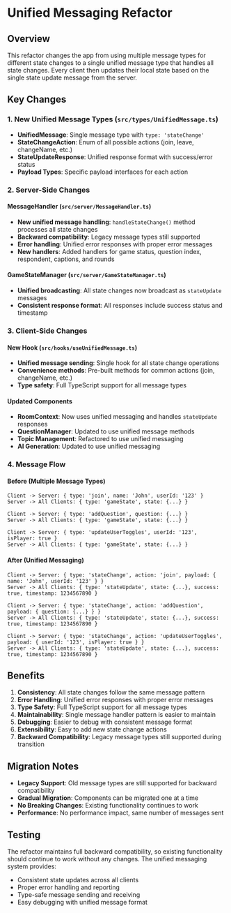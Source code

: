 # Unified Messaging Refactor

## Overview
This refactor changes the app from using multiple message types for different state changes to a single unified message type that handles all state changes. Every client then updates their local state based on the single state update message from the server.

## Key Changes

### 1. New Unified Message Types (`src/types/UnifiedMessage.ts`)
- **UnifiedMessage**: Single message type with `type: 'stateChange'`
- **StateChangeAction**: Enum of all possible actions (join, leave, changeName, etc.)
- **StateUpdateResponse**: Unified response format with success/error status
- **Payload Types**: Specific payload interfaces for each action

### 2. Server-Side Changes

#### MessageHandler (`src/server/MessageHandler.ts`)
- **New unified message handling**: `handleStateChange()` method processes all state changes
- **Backward compatibility**: Legacy message types still supported
- **Error handling**: Unified error responses with proper error messages
- **New handlers**: Added handlers for game status, question index, respondent, captions, and rounds

#### GameStateManager (`src/server/GameStateManager.ts`)
- **Unified broadcasting**: All state changes now broadcast as `stateUpdate` messages
- **Consistent response format**: All responses include success status and timestamp

### 3. Client-Side Changes

#### New Hook (`src/hooks/useUnifiedMessage.ts`)
- **Unified message sending**: Single hook for all state change operations
- **Convenience methods**: Pre-built methods for common actions (join, changeName, etc.)
- **Type safety**: Full TypeScript support for all message types

#### Updated Components
- **RoomContext**: Now uses unified messaging and handles `stateUpdate` responses
- **QuestionManager**: Updated to use unified message methods
- **Topic Management**: Refactored to use unified messaging
- **AI Generation**: Updated to use unified messaging

### 4. Message Flow

#### Before (Multiple Message Types)
```
Client -> Server: { type: 'join', name: 'John', userId: '123' }
Server -> All Clients: { type: 'gameState', state: {...} }

Client -> Server: { type: 'addQuestion', question: {...} }
Server -> All Clients: { type: 'gameState', state: {...} }

Client -> Server: { type: 'updateUserToggles', userId: '123', isPlayer: true }
Server -> All Clients: { type: 'gameState', state: {...} }
```

#### After (Unified Messaging)
```
Client -> Server: { type: 'stateChange', action: 'join', payload: { name: 'John', userId: '123' } }
Server -> All Clients: { type: 'stateUpdate', state: {...}, success: true, timestamp: 1234567890 }

Client -> Server: { type: 'stateChange', action: 'addQuestion', payload: { question: {...} } }
Server -> All Clients: { type: 'stateUpdate', state: {...}, success: true, timestamp: 1234567890 }

Client -> Server: { type: 'stateChange', action: 'updateUserToggles', payload: { userId: '123', isPlayer: true } }
Server -> All Clients: { type: 'stateUpdate', state: {...}, success: true, timestamp: 1234567890 }
```

## Benefits

1. **Consistency**: All state changes follow the same message pattern
2. **Error Handling**: Unified error responses with proper error messages
3. **Type Safety**: Full TypeScript support for all message types
4. **Maintainability**: Single message handler pattern is easier to maintain
5. **Debugging**: Easier to debug with consistent message format
6. **Extensibility**: Easy to add new state change actions
7. **Backward Compatibility**: Legacy message types still supported during transition

## Migration Notes

- **Legacy Support**: Old message types are still supported for backward compatibility
- **Gradual Migration**: Components can be migrated one at a time
- **No Breaking Changes**: Existing functionality continues to work
- **Performance**: No performance impact, same number of messages sent

## Testing

The refactor maintains full backward compatibility, so existing functionality should continue to work without any changes. The unified messaging system provides:

- Consistent state updates across all clients
- Proper error handling and reporting
- Type-safe message sending and receiving
- Easy debugging with unified message format
